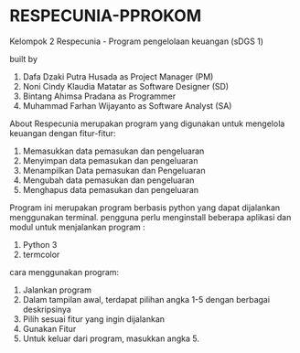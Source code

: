 # RESPECUNIA-PPROKOM
Kelompok 2
Respecunia - Program pengelolaan keuangan (sDGS 1)

built by
1. Dafa Dzaki Putra Husada as Project Manager (PM)
2. Noni Cindy Klaudia Matatar as Software Designer (SD) 
3. Bintang Ahimsa Pradana as Programmer
4. Muhammad Farhan Wijayanto as Software Analyst (SA)

About
Respecunia merupakan program yang digunakan untuk mengelola keuangan dengan fitur-fitur:
1. Memasukkan data pemasukan dan pengeluaran
2. Menyimpan data pemasukan dan pengeluaran
3. Menampilkan Data pemasukan dan Pengeluaran
4. Mengubah data pemasukan dan pengeluaran
5. Menghapus data pemasukan dan pengeluaran

Program ini merupakan program berbasis python yang dapat dijalankan menggunakan terminal.
pengguna perlu menginstall beberapa aplikasi dan modul untuk menjalankan program :
1. Python 3
2. termcolor

cara menggunakan program:
1. Jalankan program
2. Dalam tampilan awal, terdapat pilihan angka 1-5 dengan berbagai deskripsinya
3. Pilih sesuai fitur yang ingin dijalankan
4. Gunakan Fitur
5. Untuk keluar dari program, masukkan angka 5.







